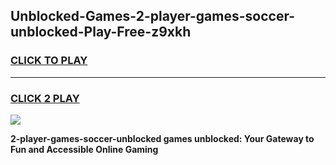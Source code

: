 
## Unblocked-Games-2-player-games-soccer-unblocked-Play-Free-z9xkh
<h3>
<a href="https://premium76.site?title=2-player-games-soccer-unblocked&ref=22A">CLICK TO PLAY</a></h3>
<hr>

<h3>
<a href="https://premium76.site?title=2-player-games-soccer-unblocked&ref=22A">CLICK 2 PLAY</a>
  
</h3>

<a href="https://premium76.site?title=2-player-games-soccer-unblocked&ref=22A"><img src="https://clearcache.store/games.png"></a>


**2-player-games-soccer-unblocked games unblocked: Your Gateway to Fun and Accessible Online Gaming**
